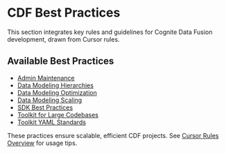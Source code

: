 # CDF Best Practices

This section integrates key rules and guidelines for Cognite Data Fusion
development, drawn from Cursor rules.

## Available Best Practices

- [Admin Maintenance](admin_maintenance.md)
- [Data Modeling Hierarchies](data_modeling_hierarchies.md)
- [Data Modeling Optimization](data_modeling_optimization.md)
- [Data Modeling Scaling](data_modeling_scaling.md)
- [SDK Best Practices](sdk_best_practices.md)
- [Toolkit for Large Codebases](toolkit_large_codebases.md)
- [Toolkit YAML Standards](toolkit_yaml_standards.md)

These practices ensure scalable, efficient CDF projects. See
[Cursor Rules Overview](../../ai_knowledge/cursor_rules_overview.md) for usage
tips.
